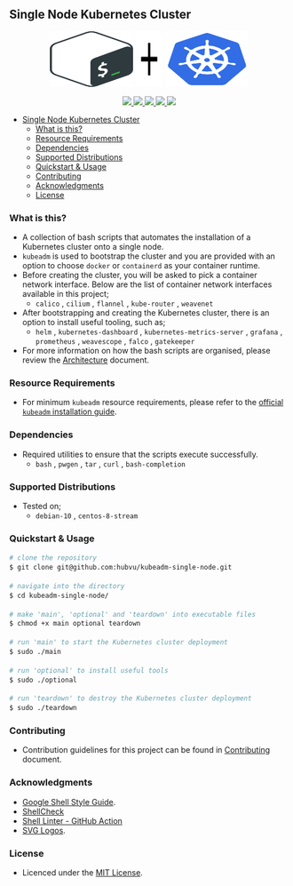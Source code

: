 
## Single Node Kubernetes Cluster

<p align="center">
  <img alt="Bash Logo " width="150" height="100" src="./assets/bash.svg">
  <img alt="Plus Sign Logo" width="50" height="100" src="./assets/plus.svg">
  <img alt="Kubernets Logo" width="150" height="100" src="./assets/kubernetes.svg">
</p>

<p align="center">
  <a href="https://github.com/hubvu/kubeadm-single-node/releases" alt="GitHub Release">
    <img src="https://img.shields.io/github/v/release/hubvu/kubeadm-single-node">
  </a>
  <a href="./LICENSE.md" alt="MIT License">
    <img src="https://img.shields.io/badge/license-MIT-green.svg">
  </a>
  <a href="https://github.com/hubvu/kubeadm-single-node/tree/main#supported-distributions" alt="Supported Distributions">
    <img src="https://img.shields.io/badge/platform-debian%20%7C%20centos-lightgrey.svg">
  </a>
  <a href="https://img.shields.io/github/repo-size/hubvu/kubeadm-single-node.svg" alt="Repository Size">
    <img src="https://img.shields.io/github/repo-size/hubvu/kubeadm-single-node.svg">
  </a>
  <a href="https://img.shields.io/github/directory-file-count/hubvu/kubeadm-single-node.svg" alt="Repository File Count">
    <img src="https://img.shields.io/github/directory-file-count/hubvu/kubeadm-single-node.svg">
  </a>
</p>

- [Single Node Kubernetes Cluster](#single-node-kubernetes-cluster)
  - [What is this?](#what-is-this)
  - [Resource Requirements](#resource-requirements)
  - [Dependencies](#dependencies)
  - [Supported Distributions](#supported-distributions)
  - [Quickstart & Usage](#quickstart--usage)
  - [Contributing](#contributing)
  - [Acknowledgments](#acknowledgments)
  - [License](#license)

### What is this?

* A collection of bash scripts that automates the installation of a Kubernetes cluster onto a single node.
* `kubeadm` is used to bootstrap the cluster and you are provided with an option to choose `docker` or `containerd` as your container runtime.
* Before creating the cluster, you will be asked to pick a container network interface. Below are the list of container network interfaces available in this project;
  * `calico` , `cilium` , `flannel` , `kube-router` , `weavenet`
* After bootstrapping and creating the Kubernetes cluster, there is an option to install useful tooling, such as;
  * `helm` , `kubernetes-dashboard` , `kubernetes-metrics-server` , `grafana` , `prometheus` , `weavescope` , `falco` , `gatekeeper` 
* For more information on how the bash scripts are organised, please review the [Architecture](./ARCHITECTURE.md) document.

### Resource Requirements

* For minimum `kubeadm` resource requirements, please refer to the [official `kubeadm` installation guide](https://kubernetes.io/docs/setup/production-environment/tools/kubeadm/install-kubeadm/).

### Dependencies

* Required utilities to ensure that the scripts execute successfully.
  * `bash` , `pwgen` , `tar` , `curl` , `bash-completion`

### Supported Distributions

* Tested on;
  * `debian-10` , `centos-8-stream`

### Quickstart & Usage

```bash
# clone the repository
$ git clone git@github.com:hubvu/kubeadm-single-node.git

# navigate into the directory
$ cd kubeadm-single-node/

# make 'main', 'optional' and 'teardown' into executable files
$ chmod +x main optional teardown

# run 'main' to start the Kubernetes cluster deployment
$ sudo ./main

# run 'optional' to install useful tools
$ sudo ./optional

# run 'teardown' to destroy the Kubernetes cluster deployment
$ sudo ./teardown
```

### Contributing

* Contribution guidelines for this project can be found in [Contributing](./CONTRIBUTING.md) document.

### Acknowledgments

* [Google Shell Style Guide](https://google.github.io/styleguide/shellguide.html).
* [ShellCheck](https://github.com/koalaman/shellcheck)
* [Shell Linter - GitHub Action](https://github.com/azohra/shell-linter)
* [SVG Logos](https://github.com/gilbarbara/logos).


### License

* Licenced under the [MIT License](./LICENSE.md).
